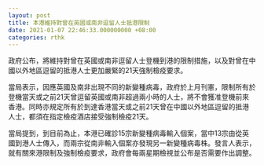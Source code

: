 ```yaml
---
layout: post
title: 本港維持對曾在英國或南非逗留人士抵港限制
date: 2021-01-07 22:46:33.000000000 +08:00
categories: rthk
---
```


政府公布，將維持對曾在英國或南非逗留人士登機到港的限制措施，以及對曾在中國以外地區逗留的抵港人士更加嚴緊的21天強制檢疫要求。
 
當局表示，因應英國及南非出現不同的新變種病毒，政府於上月刊憲，限制所有於登機當天或之前21天曾逗留英國或南非超過兩小時的人士，將不會獲准登機前來香港。同時亦規定所有於到達香港當天或之前21天曾在中國以外地區逗留的抵港人士，都須在指定檢疫酒店接受強制檢疫21天。
 
當局提到，到目前為止，本港已確診15宗新變種病毒輸入個案，當中13宗由從英國到港人士傳入，而兩宗從南非輸入個案亦發現另一新變種病毒株。發言人表示，就有關來港限制及強制檢疫要求，政府會每兩星期檢視並公布是否需要作出調整。

